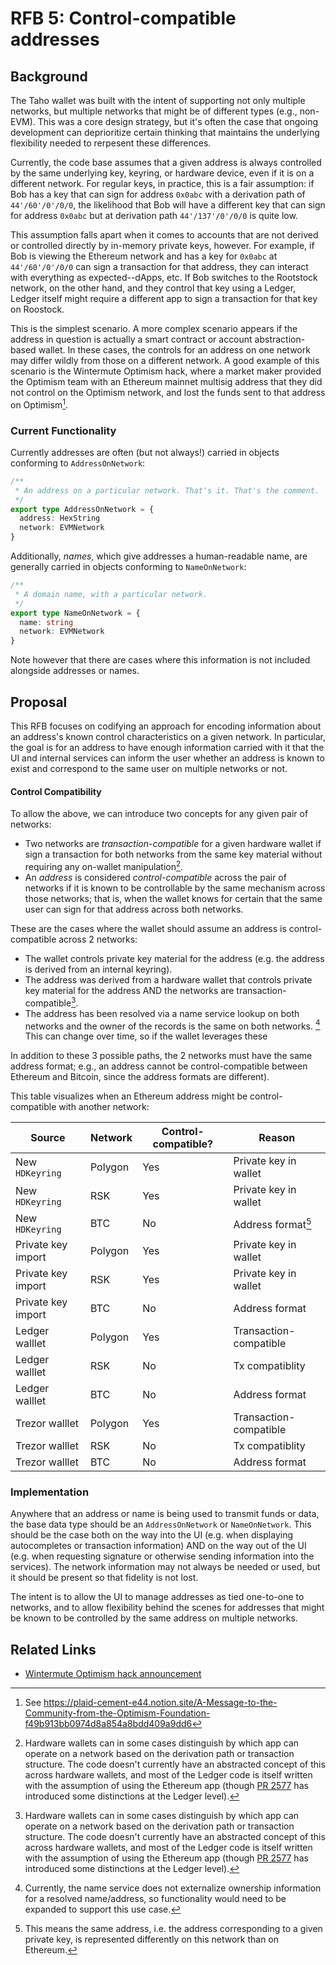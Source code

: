 # RFB 5: Control-compatible addresses

## Background

The Taho wallet was built with the intent of supporting not only multiple
networks, but multiple networks that might be of different types (e.g.,
non-EVM). This was a core design strategy, but it's often the case that
ongoing development can deprioritize certain thinking that maintains the
underlying flexibility needed to rerpesent these differences.

Currently, the code base assumes that a given address is always controlled by
the same underlying key, keyring, or hardware device, even if it is on a
different network. For regular keys, in practice, this is a fair assumption: if
Bob has a key that can sign for address `0x0abc` with a derivation path of
`44'/60'/0'/0/0`, the likelihood that Bob will have a different key that can
sign for address `0x0abc` but at derivation path `44'/137'/0'/0/0` is quite
low.

This assumption falls apart when it comes to accounts that are not derived or
controlled directly by in-memory private keys, however. For example, if Bob is
viewing the Ethereum network and has a key for `0x0abc` at `44'/60'/0'/0/0` can
sign a transaction for that address, they can interact with everything as
expected--dApps, etc. If Bob switches to the Rootstock network, on the other
hand, and they control that key using a Ledger, Ledger itself might require a
different app to sign a transaction for that key on Roostock.

This is the simplest scenario. A more complex scenario appears if the address
in question is actually a smart contract or account abstraction-based wallet.
In these cases, the controls for an address on one network may differ wildly
from those on a different network. A good example of this scenario is the
Wintermute Optimism hack, where a market maker provided the Optimism team with
an Ethereum mainnet multisig address that they did not control on the Optimism
network, and lost the funds sent to that address on Optimism[^1].

### Current Functionality

Currently addresses are often (but not always!) carried in objects conforming to
`AddressOnNetwork`:

```typescript
/**
 * An address on a particular network. That's it. That's the comment.
 */
export type AddressOnNetwork = {
  address: HexString
  network: EVMNetwork
}
```

Additionally, _names_, which give addresses a human-readable name, are
generally carried in objects conforming to `NameOnNetwork`:

```typescript
/**
 * A domain name, with a particular network.
 */
export type NameOnNetwork = {
  name: string
  network: EVMNetwork
}
```

Note however that there are cases where this information is not included
alongside addresses or names.

[^1]: See https://plaid-cement-e44.notion.site/A-Message-to-the-Community-from-the-Optimism-Foundation-f49b913bb0974d8a854a8bdd409a9dd6

## Proposal

This RFB focuses on codifying an approach for encoding information about an
address's known control characteristics on a given network. In particular, the
goal is for an address to have enough information carried with it that the UI
and internal services can inform the user whether an address is known to exist
and correspond to the same user on multiple networks or not.

#### Control Compatibility

To allow the above, we can introduce two concepts for any given pair of networks:

- Two networks are _transaction-compatible_ for a given hardware wallet if sign
  a transaction for both networks from the same key material without requiring
  any on-wallet manipulation[^2].
- An _address_ is considered _control-compatible_ across the pair of networks
  if it is known to be controllable by the same mechanism across those
  networks; that is, when the wallet knows for certain that the same user can
  sign for that address across both networks.

These are the cases where the wallet should assume an address is
control-compatible across 2 networks:

- The wallet controls private key material for the address (e.g. the address is
  derived from an internal keyring).
- The address was derived from a hardware wallet that controls private key
  material for the address AND the networks are transaction-compatible[^2].
- The address has been resolved via a name service lookup on both networks and
  the owner of the records is the same on both networks. [^3] This can change
  over time, so if the wallet leverages these

In addition to these 3 possible paths, the 2 networks must have the same
address format; e.g., an address cannot be control-compatible between Ethereum
and Bitcoin, since the address formats are different).

This table visualizes when an Ethereum address might be control-compatible with
another network:

| Source             | Network | Control-compatible? | Reason                 |
| ------------------ | ------- | ------------------- | ---------------------- |
| New `HDKeyring`    | Polygon | Yes                 | Private key in wallet  |
| New `HDKeyring`    | RSK     | Yes                 | Private key in wallet  |
| New `HDKeyring`    | BTC     | No                  | Address format[^4]     |
| Private key import | Polygon | Yes                 | Private key in wallet  |
| Private key import | RSK     | Yes                 | Private key in wallet  |
| Private key import | BTC     | No                  | Address format         |
| Ledger walllet     | Polygon | Yes                 | Transaction-compatible |
| Ledger walllet     | RSK     | No                  | Tx compatiblity        |
| Ledger walllet     | BTC     | No                  | Address format         |
| Trezor walllet     | Polygon | Yes                 | Transaction-compatible |
| Trezor walllet     | RSK     | No                  | Tx compatiblity        |
| Trezor walllet     | BTC     | No                  | Address format         |

[^2]:
    Hardware wallets can in some cases distinguish by which app can operate
    on a network based on the derivation path or transaction structure. The code
    doesn't currently have an abstracted concept of this across hardware wallets,
    and most of the Ledger code is itself written with the assumption of using the
    Ethereum app (though [PR
    2577](https://github.com/tahowallet/extension/pull/2577) has introduced some
    distinctions at the Ledger level).

[^3]:
    Currently, the name service does not externalize ownership information for
    a resolved name/address, so functionality would need to be expanded to
    support this use case.

[^4]:
    This means the same address, i.e. the address corresponding to a given
    private key, is represented differently on this network than on Ethereum.

### Implementation

Anywhere that an address or name is being used to transmit funds or data, the
base data type should be an `AddressOnNetwork` or `NameOnNetwork`. This should
be the case both on the way into the UI (e.g. when displaying autocompletes or
transaction information) AND on the way out of the UI (e.g. when requesting
signature or otherwise sending information into the services). The network
information may not always be needed or used, but it should be present so that
fidelity is not lost.

The intent is to allow the UI to manage addresses as tied one-to-one to
networks, and to allow flexibility behind the scenes for addresses that might
be known to be controlled by the same address on multiple networks.

## Related Links

- [Wintermute Optimism hack announcement](https://plaid-cement-e44.notion.site/A-Message-to-the-Community-from-the-Optimism-Foundation-f49b913bb0974d8a854a8bdd409a9dd6)
